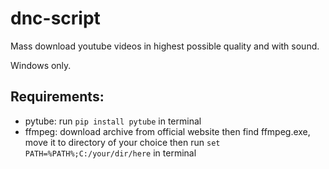# dnc-script
Mass download youtube videos in highest possible quality and with sound.

Windows only.

## Requirements:
- pytube: run `pip install pytube` in terminal
- ffmpeg: download archive from official website
   then find ffmpeg.exe, move it to directory of your choice
   then run `set PATH=%PATH%;C:/your/dir/here` in terminal
